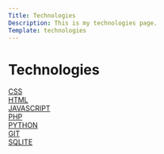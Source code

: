 ```yaml
---
Title: Technologies
Description: This is my technologies page.
Template: technologies
---
```

Technologies
===============

<div class="box box-a">
<a href="%base_url%?technologies/css">CSS</a>
</div>

<div class="box box-b">
<a href="%base_url%?technologies/html">HTML</a>
</div>

<div class="box box-c">
<a href="%base_url%?technologies/javascript">JAVASCRIPT</a>
</div>

<div class="box box-d">
<a href="%base_url%?technologies/php">PHP</a>
</div>

<div class="box box-e">
<a href="%base_url%?technologies/python">PYTHON</a>
</div>

<div class="box box-f">
<a href="%base_url%?technologies/git">GIT</a>
</div>

<div class="box wide box-g">
<a href="%base_url%?technologies/sqlite">SQLITE</a>
</div>